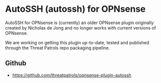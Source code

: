 # AutoSSH (autossh) for OPNsense

AutoSSH for OPNsense is (currently) an older OPNsense plugin originally created by 
Nicholas de Jong and no longer works with current versions of OPNsense.

We are working on getting this plugin up-to-date, tested and published through the 
Threat Patrols repo packaging pipeline.

## Github
* https://github.com/threatpatrols/opnsense-plugin-autossh



<!---
                
    <h2>Features</h2>
    <ul>
        <li>Default ssh-keys provided with shell-prevention restrictions to prevent unwanted remote shell access.</li>
        <li>Ability to define local-forward, remote-forward and SOCKS proxy-forwards.</li>
        <li>Ability to bind outbound ssh connections to specific interfaces.</li>
        <li>Ability to configure many of the ssh-client connection parameters, including all cryptographic options.</li>
        <li>Ability to observe the health status of a tunnel at a glance.</li>
        <li>Rely on autossh to reestablish a tunnel after a connectivity disruption.</li>
    </ul>
    
    <h2>Various use cases</h2>
    <ul>
        <li>Provide remote network access to a site that has no public addresses, such as when ISPs use NAT.</li>
        <li>Ensure redundant multipath remote access via primary and secondary connections via interface binding.</li>
        <li>Create your own "privacy" VPN system for all local network users using a SOCKS proxy (dynamic-forward) to a remote system.</li>
        <li>Provide local network access to remote system services such as a SMTP relay or another SSH service.</li>
        <li>Provide remote system access to a local network services such as a database or RDP service.</li>
        <li>Provide access remote system access to other remote network acting as a middle-man TCP-port connector.</li>
    </ul>

    <h2>Tunnel configuration</h2>
    <h3>Local Forward</h3>
    <p>
        Describe how to expose a remote TCP port into the local network
    </p>
    
    <h3>Remote Forward</h3>
    <p>
        Describe how to expose a TCP port in the local network at a remote system
    </p>
    
    <h3>Dynamic Forward</h3>
    <p>
        Describe how to write an expression that creates a SOCKS proxy for the local network
    </p>
    
    <h3>Gateway Ports</h3>
    <p>
        Describe the situations where this is important and required
    </p>
    
    <h3>Strict Host Key Checking</h3>
    <p>
        Describe what this is all about and the interaction with the "Update Host Keys" property
    </p>
    
    <h2>Key management</h2>
    <h3>Private Key</h3>
    <p>
        Describe how keys are stored and the potential risks
        Describe the key types and the sometimes limited support for newer key types
    </p>
    
    <h3>Public Key</h3>
    <p>
        Describe how to access it
        Describe the importance of the key permission prefix to prevent abuse
        Describe where to place the public key value on the remote system
    </p>
    
    <h3>External Keys</h3>
    <p>
        Describe that no external keys are currently possible as a matter of preventing unwanted problem scenarios
        Willing to listen to feedback and introduce a key import feature if warranted
    </p>
    
    <h2>Connection status</h2>
    <p>
        Notes about forwards
        Description of status attributes
        Describe the autossh health check with a "ping" every minute
    </p>

--->
